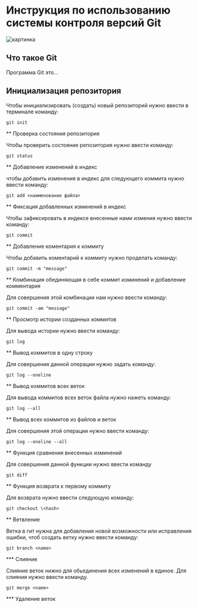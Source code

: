 # **Инструкция по использованию системы контроля версий Git**

![картинка](logo.png)

## Что такое Git

Программа Git это...

## Инициализация репозитория

Чтобы инициализировать (создать) новый репозиторий нужно ввести в терминале команду:

    git init

** Проверка состояния репозитория 

Чтобы проверить состояние репозитория нужно ввести команду:

    git status

** Добавление изменений в индекс 

чтобы добавить изменения в индекс для следующего коммита нужно ввести команду:

    git add <наименование файла>

** Фиксация добавленных изминений в индекс

Чтобы зафиксировать в индексе внесенные нами измения нужно ввести команду:

    git commit

** Добавление коментария к коммиту

Чтобы добавить коментарий к коммиту нужно проделать команду:

    git commit -m "message"

** Комбинация обединяющая в себе коммит изминений и добавление комментария

Для совершения этой комбинации нам нужно ввести команду:

    git commit -am "message"

** Просмотр истории созданных коммитов

Для вывода истории нужно ввести команду:

    git log

** Вывод коммитов в одну строку 

Для совершения данной операции нужно задать команду:

    git log --oneline

** Вывод коммитов всех веток

Для вывода коммитов всех веток файла нужно нажеть команду:

    git log --all

** Вывод всех коммитов из файлов и веток

Для совершения этой операции нужно ввести команду:

    git log --oneline --all

** Функция сравнения внесенных изминений

Для совершения данной функции нужно ввести команду 

    git diff

** Функция возврата к первому коммиту

Для возврата нужно ввести следующую команду:

    git checkout \<hash>

** Ветвление 

Ветка в гит нужна для добавления новой возможности или исправления ошибки, чтоб создать ветку нужно ввести команду:

    git branch <name>

*** Слияние

Слияние веток нижно для обьединения всех изменений в единое. Для слияния нужно ввести команду.

    git merge <name>

*** Удаление веток

